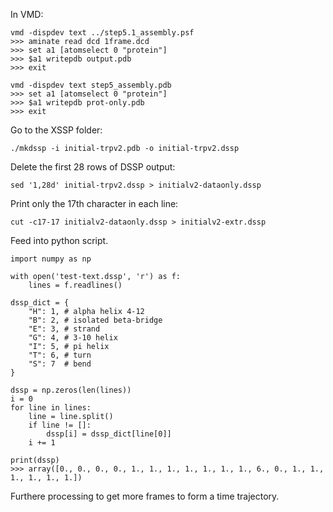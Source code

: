 
In VMD:
```
vmd -dispdev text ../step5.1_assembly.psf
>>> aminate read dcd 1frame.dcd
>>> set a1 [atomselect 0 "protein"]
>>> $a1 writepdb output.pdb
>>> exit 

vmd -dispdev text step5_assembly.pdb
>>> set a1 [atomselect 0 "protein"]
>>> $a1 writepdb prot-only.pdb
>>> exit
```

Go to the XSSP folder:
```
./mkdssp -i initial-trpv2.pdb -o initial-trpv2.dssp
```

Delete the first 28 rows of DSSP output:
```
sed '1,28d' initial-trpv2.dssp > initialv2-dataonly.dssp
```

Print only the 17th character in each line:
```
cut -c17-17 initialv2-dataonly.dssp > initialv2-extr.dssp
```

Feed into python script.

```
import numpy as np

with open('test-text.dssp', 'r') as f:
    lines = f.readlines()

dssp_dict = {
    "H": 1, # alpha helix 4-12
    "B": 2, # isolated beta-bridge 
    "E": 3, # strand
    "G": 4, # 3-10 helix
    "I": 5, # pi helix
    "T": 6, # turn
    "S": 7  # bend
}

dssp = np.zeros(len(lines))
i = 0
for line in lines:
    line = line.split()
    if line != []:
        dssp[i] = dssp_dict[line[0]]
    i += 1

print(dssp)
>>> array([0., 0., 0., 0., 1., 1., 1., 1., 1., 1., 1., 6., 0., 1., 1., 1., 1., 1., 1.])
```

Furthere processing to get more frames to form a time trajectory.
